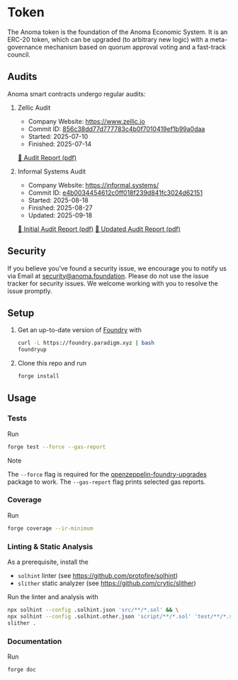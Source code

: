 # Token

The Anoma token is the foundation of the Anoma Economic System. It is an ERC-20 token, which can be upgraded (to arbitrary new logic) with a meta-governance mechanism based on quorum approval voting and a fast-track council.

## Audits

Anoma smart contracts undergo regular audits:

1. Zellic Audit

   - Company Website: https://www.zellic.io
   - Commit ID: [856c38dd77d777783c4b0f7010419ef1b99a0daa](https://github.com/anoma/token/tree/856c38dd77d777783c4b0f7010419ef1b99a0daa)
   - Started: 2025-07-10
   - Finished: 2025-07-14

   [📄 Audit Report (pdf)](./audits/2025-07-17_Zellic_Anoma_Token_&_TokenDistributor.pdf)

2. Informal Systems Audit

   - Company Website: https://informal.systems/
   - Commit ID: [e4b0034454612c0ff018f239d841fc3024d62151](https://github.com/anoma/token/tree/e4b0034454612c0ff018f239d841fc3024d62151)
   - Started: 2025-08-18
   - Finished: 2025-08-27
   - Updated: 2025-09-18

   [📄 Initial Audit Report (pdf)](./audits/2025-09-03_Informal_Systems_Anoma_Token_&_TokenDistributor.pdf)
   [📄 Updated Audit Report (pdf)](./audits/2025-09-18_Informal_Systems_Anoma_Token_&_TokenDistributor.pdf)

## Security

If you believe you've found a security issue, we encourage you to notify us via Email at [security@anoma.foundation](mailto:security@anoma.foundation). Please do not use the issue tracker for security issues. We welcome working with you to resolve the issue promptly.

## Setup

1. Get an up-to-date version of [Foundry](https://github.com/foundry-rs/foundry)
   with

   ```sh
   curl -L https://foundry.paradigm.xyz | bash
   foundryup
   ```

2. Clone this repo and run
   ```sh
   forge install
   ```

## Usage

### Tests

Run

```sh
forge test --force --gas-report
```

> [!NOTE]  
> The `--force` flag is required for the [openzeppelin-foundry-upgrades](https://github.com/OpenZeppelin/openzeppelin-foundry-upgrades) package to work.
> The `--gas-report` flag prints selected gas reports.

### Coverage

Run

```sh
forge coverage --ir-minimum
```

### Linting & Static Analysis

As a prerequisite, install the

- `solhint` linter (see https://github.com/protofire/solhint)
- `slither` static analyzer (see https://github.com/crytic/slither)

Run the linter and analysis with

```sh
npx solhint --config .solhint.json 'src/**/*.sol' && \
npx solhint --config .solhint.other.json 'script/**/*.sol' 'test/**/*.sol' && \
slither .
```

### Documentation

Run

```sh
forge doc
```
